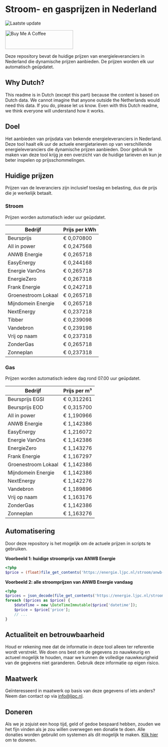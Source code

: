 # Stroom- en gasprijzen in Nederland

![Laatste update](https://img.shields.io/badge/laatste%20update-2024--07--29%2002%3A00%20CET-brightgreen)

<a href="https://www.buymeacoffee.com/Lars-" target="_blank"><img src="https://cdn.buymeacoffee.com/buttons/v2/default-orange.png" alt="Buy Me A Coffee" height="60" style="height: 60px !important;width: 217px !important;" ></a>

Deze repository bevat de huidige prijzen van energieleveranciers in Nederland die dynamische prijzen aanbieden. De prijzen worden elk uur automatisch geüpdatet.

## Why Dutch?

This readme is in Dutch (except this part) because the content is based on Dutch data. We cannot imagine that anyone outside the Netherlands would need this data. If you do, please let us know. Even with this Dutch readme, we think
everyone will understand how it works.

## Doel

Het aanbieden van prijsdata van bekende energieleveranciers in Nederland. Deze tool haalt elk uur de actuele energietarieven op van verschillende energieleveranciers die dynamische prijzen aanbieden. Door gebruik te maken van deze tool
krijg je een overzicht van de huidige tarieven en kun je beter inspelen op prijsschommelingen.

## Huidige prijzen

Prijzen van de leveranciers zijn inclusief toeslag en belasting, dus de prijs die je werkelijk betaalt.

### Stroom

Prijzen worden automatisch ieder uur geüpdatet.

 Bedrijf | Prijs per kWh 
---------|---------------
Beursprijs | € 0,070800
All in power | € 0,247568
ANWB Energie | € 0,265718
EasyEnergy | € 0,244168
Energie VanOns | € 0,265718
EnergieZero | € 0,267318
Frank Energie | € 0,242718
Groenestroom Lokaal | € 0,265718
Mijndomein Energie | € 0,265718
NextEnergy | € 0,237218
Tibber | € 0,239098
Vandebron | € 0,239198
Vrij op naam | € 0,237318
ZonderGas | € 0,265718
Zonneplan | € 0,237318


### Gas

Prijzen worden automatisch iedere dag rond 07.00 uur geüpdatet.

 Bedrijf | Prijs per m³ 
---------|--------------
Beursprijs EGSI | € 0,312261
Beursprijs EOD | € 0,315700
All in power | € 1,190966
ANWB Energie | € 1,142386
EasyEnergy | € 1,216072
Energie VanOns | € 1,142386
EnergieZero | € 1,143276
Frank Energie | € 1,167297
Groenestroom Lokaal | € 1,142386
Mijndomein Energie | € 1,142386
NextEnergy | € 1,142276
Vandebron | € 1,189896
Vrij op naam | € 1,163176
ZonderGas | € 1,142386
Zonneplan | € 1,163276


## Automatisering

Door deze repository is het mogelijk om de actuele prijzen in scripts te gebruiken.

**Voorbeeld 1: huidige stroomprijs van ANWB Energie**

```php
<?php
$price = (float)file_get_contents('https://energie.ljpc.nl/stroom/anwb-energie-nu.txt');

```

**Voorbeeld 2: alle stroomprijzen van ANWB Energie vandaag**

```php
<?php
$prices = json_decode(file_get_contents('https://energie.ljpc.nl/stroom/all-in-power-vandaag.json'),true);
foreach ($prices as $price) {
    $dateTime = new \DateTimeImmutable($price['datetime']);
    $price = $price['price'];
    // ...
}
```

## Actualiteit en betrouwbaarheid

Houd er rekening mee dat de informatie in deze tool alleen ter referentie wordt verstrekt. We doen ons best om de gegevens zo nauwkeurig en actueel mogelijk te houden, maar we kunnen de volledige nauwkeurigheid van de gegevens niet
garanderen. Gebruik deze informatie op eigen risico.

## Maatwerk

Geïnteresseerd in maatwerk op basis van deze gegevens of iets anders? Neem dan contact op
via [info@ljpc.nl](mailto:info@ljpc.nl?subject=Energie%20prijzen).

## Doneren

Als we je zojuist een hoop tijd, geld of gedoe bespaard hebben, zouden we het fijn vinden als je zou willen overwegen een
donatie te doen. Alle donaties worden gebruikt om systemen als dit mogelijk te
maken. [Klik hier](https://www.buymeacoffee.com/Lars-) om te doneren.
